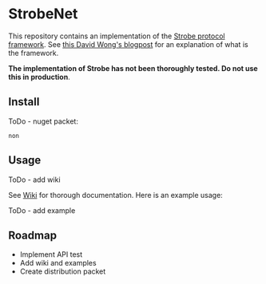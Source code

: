# StrobeNet

This repository contains an implementation of the [Strobe protocol framework](https://strobe.sourceforge.io/). See [this David Wong's blogpost](https://www.cryptologie.net/article/416/the-strobe-protocol-framework/) for an explanation of what is the framework.

**The implementation of Strobe has not been thoroughly tested. Do not use this in production**.

## Install

ToDo - nuget packet:

```
non
```

## Usage

ToDo - add wiki

See [Wiki](https://github.com/Fasjeit/StrobeNet/wiki) for thorough documentation. Here is an example usage:

ToDo - add example

## Roadmap

* Implement API test
* Add wiki and examples
* Create distribution packet
